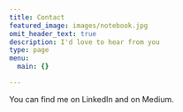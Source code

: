 ```yaml
---
title: Contact
featured_image: images/notebook.jpg
omit_header_text: true
description: I'd love to hear from you
type: page
menu:
  main: {}

---
```

You can find me on LinkedIn and on Medium.